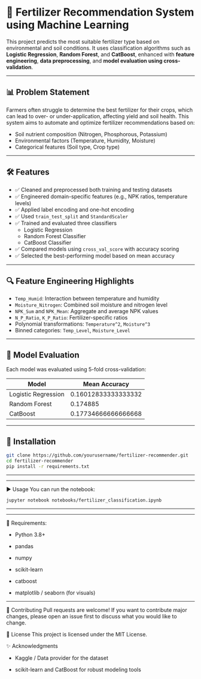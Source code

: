 # 🌾 Fertilizer Recommendation System using Machine Learning

This project predicts the most suitable fertilizer type based on environmental and soil conditions. It uses classification algorithms such as **Logistic Regression**, **Random Forest**, and **CatBoost**, enhanced with **feature engineering**, **data preprocessing**, and **model evaluation using cross-validation**.

---

## 📊 Problem Statement

Farmers often struggle to determine the best fertilizer for their crops, which can lead to over- or under-application, affecting yield and soil health. This system aims to automate and optimize fertilizer recommendations based on:

- Soil nutrient composition (Nitrogen, Phosphorous, Potassium)
- Environmental factors (Temperature, Humidity, Moisture)
- Categorical features (Soil type, Crop type)

---



## 🛠️ Features

- ✅ Cleaned and preprocessed both training and testing datasets
- ✅ Engineered domain-specific features (e.g., NPK ratios, temperature levels)
- ✅ Applied label encoding and one-hot encoding
- ✅ Used `train_test_split` and `StandardScaler`
- ✅ Trained and evaluated three classifiers
  - Logistic Regression
  - Random Forest Classifier
  - CatBoost Classifier
- ✅ Compared models using `cross_val_score` with accuracy scoring
- ✅ Selected the best-performing model based on mean accuracy

---

## 🔍 Feature Engineering Highlights

- `Temp_Humid`: Interaction between temperature and humidity
- `Moisture_Nitrogen`: Combined soil moisture and nitrogen level
- `NPK_Sum` and `NPK_Mean`: Aggregate and average NPK values
- `N_P_Ratio`, `K_P_Ratio`: Fertilizer-specific ratios
- Polynomial transformations: `Temperature^2`, `Moisture^3`
- Binned categories: `Temp_Level`, `Moisture_Level`

---

## 🧠 Model Evaluation

Each model was evaluated using 5-fold cross-validation:

| Model                | Mean Accuracy      |
|---------------------|---------------------|
| Logistic Regression | 0.16012833333333332 |
| Random Forest       | 0.174885            |
| CatBoost            | 0.17734666666666668 |


---

## 🔧 Installation

```bash
git clone https://github.com/yourusername/fertilizer-recommender.git
cd fertilizer-recommender
pip install -r requirements.txt
```

---


---
▶️ Usage
You can run the notebook:

```bash
jupyter notebook notebooks/fertilizer_classification.ipynb
```

---


---
📌 Requirements:
- Python 3.8+

- pandas

- numpy

- scikit-learn

- catboost

- matplotlib / seaborn (for visuals)

---

🤝 Contributing
Pull requests are welcome! If you want to contribute major changes, please open an issue first to discuss what you would like to change.

📜 License
This project is licensed under the MIT License.

✨ Acknowledgments
- Kaggle / Data provider for the dataset

- scikit-learn and CatBoost for robust modeling tools

